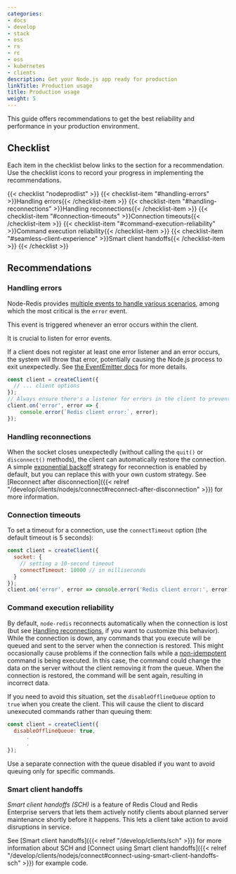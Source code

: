 ```yaml
---
categories:
- docs
- develop
- stack
- oss
- rs
- rc
- oss
- kubernetes
- clients
description: Get your Node.js app ready for production
linkTitle: Production usage
title: Production usage
weight: 5
---
```


This guide offers recommendations to get the best reliability and
performance in your production environment.

## Checklist

Each item in the checklist below links to the section
for a recommendation. Use the checklist icons to record your
progress in implementing the recommendations.

{{< checklist "nodeprodlist" >}}
    {{< checklist-item "#handling-errors" >}}Handling errors{{< /checklist-item >}}
    {{< checklist-item "#handling-reconnections" >}}Handling reconnections{{< /checklist-item >}}
    {{< checklist-item "#connection-timeouts" >}}Connection timeouts{{< /checklist-item >}}
    {{< checklist-item "#command-execution-reliability" >}}Command execution reliability{{< /checklist-item >}}
    {{< checklist-item "#seamless-client-experience" >}}Smart client handoffs{{< /checklist-item >}}
{{< /checklist >}}

## Recommendations

### Handling errors

Node-Redis provides [multiple events to handle various scenarios](https://github.com/redis/node-redis?tab=readme-ov-file#events), among which the most critical is the `error` event.

This event is triggered whenever an error occurs within the client.

It is crucial to listen for error events.

If a client does not register at least one error listener and an error occurs, the system will throw that error, potentially causing the Node.js process to exit unexpectedly.
See [the EventEmitter docs](https://nodejs.org/api/events.html#events_error_events) for more details.

```typescript
const client = createClient({
  // ... client options
});
// Always ensure there's a listener for errors in the client to prevent process crashes due to unhandled errors
client.on('error', error => {
    console.error(`Redis client error:`, error);
});
```

### Handling reconnections

When the socket closes unexpectedly (without calling the `quit()` or `disconnect()` methods),
the client can automatically restore the connection.  A simple
[exponential backoff](https://en.wikipedia.org/wiki/Exponential_backoff) strategy
for reconnection is enabled by default, but you can replace this with your
own custom strategy. See
[Reconnect after disconnection]({{< relref "/develop/clients/nodejs/connect#reconnect-after-disconnection" >}})
for more information.

### Connection timeouts

To set a timeout for a connection, use the `connectTimeout` option
(the default timeout is 5 seconds):

```js
const client = createClient({
  socket: {
    // setting a 10-second timeout  
    connectTimeout: 10000 // in milliseconds
  }
});
client.on('error', error => console.error('Redis client error:', error));
```

### Command execution reliability

By default, `node-redis` reconnects automatically when the connection is lost
(but see [Handling reconnections](#handling-reconnections), if you want to
customize this behavior). While the connection is down, any commands that you
execute will be queued and sent to the server when the connection is restored.
This might occasionally cause problems if the connection fails while a
[non-idempotent](https://en.wikipedia.org/wiki/Idempotence) command
is being executed. In this case, the command could change the data on the server
without the client removing it from the queue. When the connection is restored,
the command will be sent again, resulting in incorrect data.

If you need to avoid this situation, set the `disableOfflineQueue` option
to `true` when you create the client. This will cause the client to discard
unexecuted commands rather than queuing them:

```js
const client = createClient({
  disableOfflineQueue: true,
      .
      .
});
```

Use a separate connection with the queue disabled if you want to avoid queuing
only for specific commands.

### Smart client handoffs

*Smart client handoffs (SCH)* is a feature of Redis Cloud and
Redis Enterprise servers that lets them actively notify clients
about planned server maintenance shortly before it happens. This
lets a client take action to avoid disruptions in service.

See [Smart client handoffs]({{< relref "/develop/clients/sch" >}})
for more information about SCH and
[Connect using Smart client handoffs]({{< relref "/develop/clients/nodejs/connect#connect-using-smart-client-handoffs-sch" >}})
for example code.
